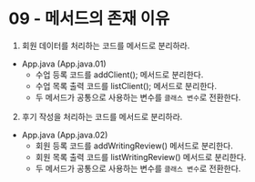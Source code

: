 # 09 - 메서드의 존재 이유
1) 회원 데이터를 처리하는 코드를 메서드로 분리하라.

- App.java (App.java.01)
    - 수업 등록 코드를 addClient(); 메서드로 분리한다.
    - 수업 목록 출력 코드를 listClient(); 메서드로 분리한다.
    - 두 메서드가 공통으로 사용하는 변수를 `클래스 변수`로 전환한다.

2) 후기 작성을 처리하는 코드를 메서드로 분리하라.

- App.java (App.java.02)
    - 회원 등록 코드를 addWritingReview() 메서드로 분리한다.
    - 회원 목록 출력 코드를 listWritingReview() 메서드로 분리한다.
    - 두 메서드가 공통으로 사용하는 변수를 `클래스 변수`로 전환한다.
